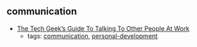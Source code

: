 communication
---
* [The Tech Geek’s Guide To Talking To Other People At Work](https://www.fastcompany.com/3067971/the-tech-geeks-guide-to-talking-to-other-people-at-work)
    * tags: [communication](../tags/communication.md), [personal-development](../tags/personal-development.md)
